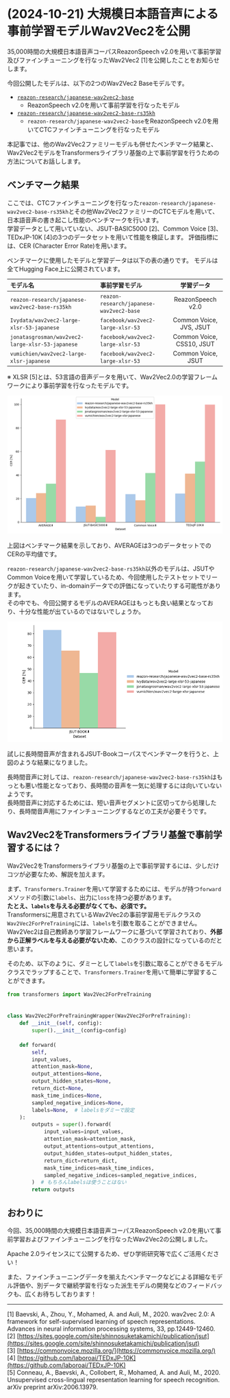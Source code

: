 # (2024-10-21) 大規模日本語音声による事前学習モデルWav2Vec2を公開

35,000時間の大規模日本語音声コーパスReazonSpeech v2.0を用いて事前学習及びファインチューニングを行なったWav2Vec2 [1]を公開したことをお知らせします。

今回公開したモデルは、以下の2つのWav2Vec2 Baseモデルです。

- [`reazon-research/japanese-wav2vec2-base`](https://huggingface.co/reazon-research/japanese-wav2vec2-base)
   - ReazonSpeech v2.0を用いて事前学習を行なったモデル
- [`reazon-research/japanese-wav2vec2-base-rs35kh`](https://huggingface.co/reazon-research/japanese-wav2vec2-base-rs35kh)
   - `reazon-research/japanese-wav2vec2-base`をReazonSpeech v2.0を用いてCTCファインチューニングを行なったモデル

本記事では、他のWav2Vec2ファミリーモデルも併せたベンチマーク結果と、Wav2Vec2モデルをTransformersライブラリ基盤の上で事前学習を行うための方法についてお話しします。

## ベンチマーク結果

ここでは、CTCファインチューニングを行なった`reazon-research/japanese-wav2vec2-base-rs35kh`とその他Wav2Vec2ファミリーのCTCモデルを用いて、日本語音声の書き起こし性能のベンチマークを行います。  
学習データとして用いていない、JSUT-BASIC5000 [2]、Common Voice [3]、TEDxJP-10K [4]の3つのデータセットを用いて性能を検証します。
評価指標には、CER (Character Error Rate)を用います。

ベンチマークに使用したモデルと学習データは以下の表の通りです。
モデルは全てHugging Face上に公開されています。

| モデル名                                         | 事前学習モデル                           |        学習データ         |
| :----------------------------------------------- | :--------------------------------------- | :-----------------------: |
| `reazon-research/japanese-wav2vec2-base-rs35kh`  | `reazon-research/japanese-wav2vec2-base` |     ReazonSpeech v2.0     |
| `Ivydata/wav2vec2-large-xlsr-53-japanese`        | `facebook/wav2vec2-large-xlsr-53`        |  Common Voice, JVS, JSUT  |
| `jonatasgrosman/wav2vec2-large-xlsr-53-japanese` | `facebook/wav2vec2-large-xlsr-53`        | Common Voice, CSS10, JSUT |
| `vumichien/wav2vec2-large-xlsr-japanese`         | `facebook/wav2vec2-large-xlsr-53`        |    Common Voice, JSUT     |

※ XLSR [5]とは、53言語の音声データを用いて、Wav2Vec2.0の学習フレームワークにより事前学習を行なったモデルです。

![benchmark](./2024-10-21-Wav2Vec2-base-release/bench.png)

上図はベンチマーク結果を示しており、AVERAGEは3つのデータセットでのCERの平均値です。

`reazon-research/japanese-wav2vec2-base-rs35kh`以外のモデルは、JSUTやCommon Voiceを用いて学習しているため、今回使用したテストセットでリークが起きていたり、in-domainデータでの評価になっていたりする可能性があります。  
その中でも、今回公開するモデルのAVERAGEはもっとも良い結果となっており、十分な性能が出ているのではないでしょうか。

![jsut-book](./2024-10-21-Wav2Vec2-base-release/jsut-book.png)

試しに長時間音声が含まれるJSUT-Bookコーパスでベンチマークを行うと、上図のような結果になりました。

長時間音声に対しては、`reazon-research/japanese-wav2vec2-base-rs35kh`はもっとも悪い性能となっており、長時間の音声を一気に処理するには向いていないようです。  
長時間音声に対応するためには、短い音声セグメントに区切ってから処理したり、長時間音声用にファインチューニングするなどの工夫が必要そうです。

## Wav2Vec2をTransformersライブラリ基盤で事前学習するには？

Wav2Vec2をTransformersライブラリ基盤の上で事前学習するには、少しだけコツが必要なため、解説を加えます。

まず、`Transformers.Trainer`を用いて学習するためには、モデルが持つ`forward`メソッドの引数に`labels`、出力に`loss`を持つ必要があります。  
**たとえ、`labels`を与える必要がなくても、必須です。**  
Transformersに用意されているWav2Vec2の事前学習用モデルクラスの`Wav2Vec2ForPreTraining`には、`labels`を引数を取ることができません。  
Wav2Vec2は自己教師あり学習フレームワークに基づいて学習されており、**外部から正解ラベルを与える必要がないため**、このクラスの設計になっているのだと思います。

そのため、以下のように、ダミーとして`labels`を引数に取ることができるモデルクラスでラップすることで、`Transformers.Trainer`を用いて簡単に学習することができます。

```python
from transformers import Wav2Vec2ForPreTraining


class Wav2Vec2ForPreTrainingWrapper(Wav2Vec2ForPreTraining):
    def __init__(self, config):
        super().__init__(config=config)

    def forward(
        self,
        input_values,
        attention_mask=None,
        output_attentions=None,
        output_hidden_states=None,
        return_dict=None,
        mask_time_indices=None,
        sampled_negative_indices=None,
        labels=None,  # labelsをダミーで設定
    ):
        outputs = super().forward(
            input_values=input_values,
            attention_mask=attention_mask,
            output_attentions=output_attentions,
            output_hidden_states=output_hidden_states,
            return_dict=return_dict,
            mask_time_indices=mask_time_indices,
            sampled_negative_indices=sampled_negative_indices,
        )  # もちろんlabelsは使うことはない
        return outputs
```

## おわりに

今回、35,000時間の大規模日本語音声コーパスReazonSpeech v2.0を用いて事前学習およびファインチューニングを行なったWav2Vec2の公開しました。  

Apache 2.0ライセンスにて公開するため、ぜひ学術研究等で広くご活用ください！

また、ファインチューニングデータを揃えたベンチマークなどによる詳細なモデル評価や、別データで継続学習を行なった派生モデルの開発などのフィードバックも、広くお待ちしております！

---

[1] Baevski, A., Zhou, Y., Mohamed, A. and Auli, M., 2020. wav2vec 2.0: A framework for self-supervised learning of speech representations. Advances in neural information processing systems, 33, pp.12449-12460.  
[2] [https://sites.google.com/site/shinnosuketakamichi/publication/jsut](https://sites.google.com/site/shinnosuketakamichi/publication/jsut)  
[3] [https://commonvoice.mozilla.org/](https://commonvoice.mozilla.org/)  
[4] [https://github.com/laboroai/TEDxJP-10K](https://github.com/laboroai/TEDxJP-10K)  
[5] Conneau, A., Baevski, A., Collobert, R., Mohamed, A. and Auli, M., 2020. Unsupervised cross-lingual representation learning for speech recognition. arXiv preprint arXiv:2006.13979.
